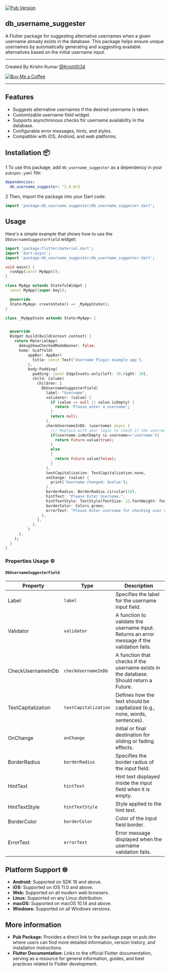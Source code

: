 
[![Pub Version](https://img.shields.io/badge/pub-v1.0.0+3-blue?style=flat-square&logo=dart&logoColor=white)](https://pub.dev/packages/example_package)

## db_username_suggester

A Flutter package for suggesting alternative usernames when a given username already exists in the database. This package helps ensure unique usernames by automatically generating and suggesting available alternatives based on the initial username input.


---

Created By Krishn Kumar [@Krish0034](https://github.com/Krish0034)

[![Buy Me a Coffee](https://img.shields.io/badge/Buy%20Me%20a%20Coffee-F7BA2A?style=for-the-badge&logo=buy-me-a-coffee&logoColor=black)](https://buymeacoffee.com/krish0034)


---

## Features

- Suggests alternative usernames if the desired username is taken.
- Customizable username field widget.
- Supports asynchronous checks for username availability in the database.
- Configurable error messages, hints, and styles.
- Compatible with iOS, Android, and web platforms.

## Installation 📦

1 To use this package, add `db_username_suggester` as a dependency in your `pubspec.yaml` file:

```yaml
dependencies:
  db_username_suggester: ^1.0.0+3
```
2 Then, import the package into your Dart code:

```dart
import 'package:db_username_suggester/db_username_suggester.dart';
```

## Usage

Here's a simple example that shows how to use the `DbUsernameSuggesterField` widget:

```dart
import 'package:flutter/material.dart';
import 'dart:async';
import 'package:db_username_suggester/db_username_suggester.dart';

void main() {
  runApp(const MyApp());
}

class MyApp extends StatefulWidget {
  const MyApp({super.key});

  @override
  State<MyApp> createState() => _MyAppState();
}

class _MyAppState extends State<MyApp> {


  @override
  Widget build(BuildContext context) {
    return MaterialApp(
      debugShowCheckedModeBanner: false,
      home: Scaffold(
          appBar: AppBar(
            title: const Text('Username Plugin example app'),
          ),
          body:Padding(
            padding: const EdgeInsets.only(left: 10,right: 10),
            child: Column(
              children: [
                DbUsernameSuggesterField(
                  label: "Username",
                  validator: (value) {
                    if (value == null || value.isEmpty) {
                      return 'Please enter a username';
                    }
                    return null;
                  },
                  checkUsernameInDb: (username) async {
                    /// Replace with your logic to check if the username exists in the DB
                    if(username.isNotEmpty && username=='username'){
                      return Future.value(true);
                    }
                    else
                    {
                      return Future.value(false);
                    }
                  },
                  textCapitalization: TextCapitalization.none,
                  onChange: (value) {
                    print('Username changed: $value');
                  },
                  borderRadius: BorderRadius.circular(10),
                  hintText: "Please Enter Username.",
                  hintTextStyle: TextStyle(fontSize: 12,fontWeight: FontWeight.w400,color: Colors.black.withOpacity(0.5)),
                  borderColor: Colors.green,
                  errorText: "Please Enter username for checking user name is exist or not",
                ),
              ],
            ),
          )
      ),
    );
  }
}

```


### Properties Usage ⚙️

#### `DbUsernameSuggesterField`

| Property           | Type                    | Description                                                                                  |
|--------------------|-------------------------|----------------------------------------------------------------------------------------------|
| Label              | `label`                 | Specifies the label for the username input field.                                            |
| Validator          | `validator`             | A function to validate the username input. Returns an error message if the validation fails. |
| CheckUsernameInDb  | `checkUsernameInDb`     | A function that checks if the username exists in the database. Should return a Future<bool>. |
| TextCapitalization | `textCapitalization`    | Defines how the text should be capitalized (e.g., none, words, sentences).                   |
| OnChange           | `onChange`              | Initial or final destination for sliding or fading effects.                                  |
| BorderRadius       | `borderRadius`          | Specifies the border radius of the input field.                                              |
| HintText           | `hintText`              | Hint text displayed inside the input field when it is empty.                                 |
| HintTextStyle      | `hintTextStyle`         | Style applied to the hint text.                                                              |
| BorderColor        | `borderColor`           | Color of the input field border.                                                             |
| ErrorText          | `errorText`             | Error message displayed when the username validation fails.                                  |


## Platform Support 🌐

- **Android:** Supported on SDK 16 and above.
- **iOS:** Supported on iOS 11.0 and above.
- **Web:** Supported on all modern web browsers.
- **Linux:** Supported on any Linux distribution.
- **macOS:** Supported on macOS 10.14 and above.
- **Windows:** Supported on all Windows versions.


## More information

- **Pub Package:** Provides a direct link to the package page on pub.dev where users can find more detailed information, version history, and installation instructions.
- **Flutter Documentation:** Links to the official Flutter documentation, serving as a resource for general information, guides, and best practices related to Flutter development.



